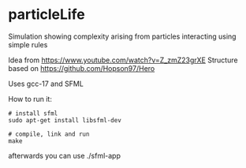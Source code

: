 # particleLife

Simulation showing complexity arising from particles interacting using simple rules

Idea from https://www.youtube.com/watch?v=Z_zmZ23grXE
Structure based on https://github.com/Hopson97/Hero

Uses gcc-17 and SFML

How to run it:
```console
# install sfml
sudo apt-get install libsfml-dev

# compile, link and run
make
```
afterwards you can use ./sfml-app